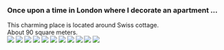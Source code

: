 ### Once upon a time in London where I decorate an apartment …                                                                     

This charming place is located around Swiss cottage.                                                                               
About 90 square meters.                                                                                                           
![](X.png?raw=true)
![](X.png?raw=true)
![](X.png?raw=true)
![](X.png?raw=true)
![](X.png?raw=true)
![](X.png?raw=true)
![](X.png?raw=true)
![](X.png?raw=true)
![](X.png?raw=true)
![](X.png?raw=true)
![](X.png?raw=true)
